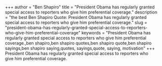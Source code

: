 +++
author = "Ben Shapiro"
title = "President Obama has regularly granted special access to reporters who give him preferential coverage."
description = "the best Ben Shapiro Quote: President Obama has regularly granted special access to reporters who give him preferential coverage."
slug = "president-obama-has-regularly-granted-special-access-to-reporters-who-give-him-preferential-coverage"
keywords = "President Obama has regularly granted special access to reporters who give him preferential coverage.,ben shapiro,ben shapiro quotes,ben shapiro quote,ben shapiro sayings,ben shapiro saying,quotes, sayings,quote, saying, motivation"
+++
President Obama has regularly granted special access to reporters who give him preferential coverage.
